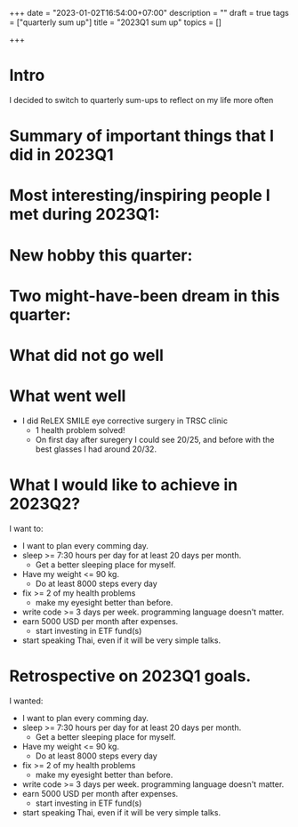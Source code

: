 +++
date = "2023-01-02T16:54:00+07:00"
description = ""
draft = true
tags = ["quarterly sum up"]
title = "2023Q1 sum up"
topics = []

+++

# Intro

I decided to switch to quarterly sum-ups to reflect on my life more often

# Summary of important things that I did in 2023Q1


<!--more-->

# Most interesting/inspiring people I met during 2023Q1:

# New hobby this quarter:

# Two might-have-been dream in this quarter:

# What did not go well

# What went well

* I did ReLEX SMILE eye corrective surgery in TRSC clinic
  * 1 health problem solved!
  * On first day after suregery I could see 20/25, and before with the best glasses I had around 20/32.

# What I would like to achieve in 2023Q2?
I want to:

* I want to plan every comming day.
* sleep >= 7:30 hours per day for at least 20 days per month.
  * Get a better sleeping place for myself.
* Have my weight <= 90 kg.
  * Do at least 8000 steps every day
* fix >= 2 of my health problems
  * make my eyesight better than before.
* write code >= 3 days per week. programming language doesn't matter.
* earn 5000 USD per month after expenses.
  * start investing in ETF fund(s)
* start speaking Thai, even if it will be very simple talks.

# Retrospective on 2023Q1 goals.
I wanted:

* I want to plan every comming day.
* sleep >= 7:30 hours per day for at least 20 days per month.
  * Get a better sleeping place for myself.
* Have my weight <= 90 kg.
  * Do at least 8000 steps every day
* fix >= 2 of my health problems
  * make my eyesight better than before.
* write code >= 3 days per week. programming language doesn't matter.
* earn 5000 USD per month after expenses.
  * start investing in ETF fund(s)
* start speaking Thai, even if it will be very simple talks.
